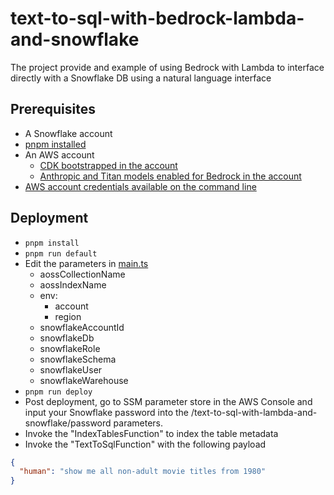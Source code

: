 # text-to-sql-with-bedrock-lambda-and-snowflake
The project provide and example of using Bedrock with Lambda to interface directly with a Snowflake DB using a natural language interface

## Prerequisites

* A Snowflake account
* [pnpm installed](https://pnpm.io/installation)
* An AWS account
  * [CDK bootstrapped in the account](https://docs.aws.amazon.com/cdk/v2/guide/bootstrapping.html)
  * [Anthropic and Titan models enabled for Bedrock in the account](https://docs.aws.amazon.com/bedrock/latest/userguide/model-access.html)
* [AWS account credentials available on the command line](https://docs.aws.amazon.com/cli/latest/userguide/cli-chap-authentication.html) 

## Deployment

* `pnpm install`
* `pnpm run default`
* Edit the parameters in [main.ts](packages%2Finfrastructure%2Fsrc%2Fmain.ts)
  * aossCollectionName
  * aossIndexName
  * env: 
    * account
    * region
  * snowflakeAccountId
  * snowflakeDb
  * snowflakeRole
  * snowflakeSchema
  * snowflakeUser
  * snowflakeWarehouse
* `pnpm run deploy`
* Post deployment, go to SSM parameter store in the AWS Console and input your Snowflake password into the /text-to-sql-with-lambda-and-snowflake/password parameters.
* Invoke the "IndexTablesFunction" to index the table metadata
* Invoke the "TextToSqlFunction" with the following payload
```json
{
  "human": "show me all non-adult movie titles from 1980"
} 
```